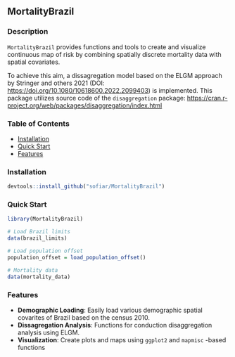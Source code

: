 ## MortalityBrazil

### Description 
`MortalityBrazil` provides functions and tools to create and visualize continuous
map of risk by combining spatially discrete mortality data with spatial covariates.

To achieve this aim, a dissagregation model based on the ELGM approach by Stringer and others 2021 (DOI: https://doi.org/10.1080/10618600.2022.2099403) is implemented. 
This package utilizes source code of the `disaggregation` package:  https://cran.r-project.org/web/packages/disaggregation/index.html



### **Table of Contents**
- [Installation](#installation)
- [Quick Start](#quick-start)
- [Features](#features)

### **Installation**

```r
devtools::install_github("sofiar/MortalityBrazil")
```

### **Quick Start**
```r
library(MortalityBrazil)

# Load Brazil limits
data(brazil_limits)

# Load population offset
population_offset = load_population_offset()

# Mortality data
data(mortality_data)

```

### **Features**
- **Demographic Loading**: Easily load various demographic spatial covarites of Brazil based on the census 2010.
- **Dissagregation Analysis**: Functions for conduction disaggregation analysis using ELGM.
- **Visualization**: Create plots and maps using `ggplot2` and `mapmisc` -based functions
